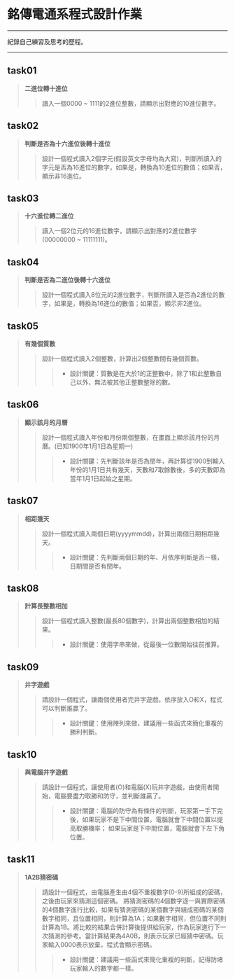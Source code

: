 # 銘傳電通系程式設計作業
----

紀錄自己練習及思考的歷程。

----

## task01
> **二進位轉十進位**
>> 讀入一個0000 ~ 1111的2進位整數，請顯示出對應的10進位數字。

## task02
> **判斷是否為十六進位後轉十進位**
>> 設計一個程式讀入2個字元(假設英文字母均為大寫)，判斷所讀入的字元是否為16進位的數字，如果是，轉換為10進位的數值；如果否，顯示非16進位。

## task03
> **十六進位轉二進位**
>> 讀入一個2位元的16進位數字，請顯示出對應的2進位數字(00000000 ~ 11111111)。

## task04
> **判斷是否為二進位後轉十六進位**
>> 設計一個程式讀入8位元的2進位數字，判斷所讀入是否為2進位的數字，如果是，轉換為16進位的數值；如果否，顯示非2進位。

## task05
> **有幾個質數**
>> 設計一個程式讀入2個整數，計算出2個整數間有幾個質數。
>>> * 設計關鍵：質數是在大於1的正整數中，除了1和此整數自己以外，無法被其他正整數整除的數。

## task06
> **顯示該月的月曆**
>> 設計一個程式讀入年份和月份兩個整數，在畫面上顯示該月份的月曆。(已知1900年1月1日為星期一)
>>> * 設計關鍵：先判斷該年是否為閏年，再計算從1900到輸入年份的1月1日共有幾天，天數和7取餘數後，多的天數即為當年1月1日起始之星期。

## task07
> **相距幾天**
>> 設計一個程式讀入兩個日期(yyyymmdd)，計算出兩個日期相距幾天。
>>> * 設計關鍵：先判斷兩個日期的年、月依序判斷是否一樣，日期間是否有閏年。

## task08
> **計算長整數相加**
>> 設計一個程式讀入整數(最長80個數字)，計算出兩個整數相加的結果。
>>> * 設計關鍵：使用字串來做，從最後一位數開始往前推算。

## task09
> **井字遊戲**
>> 請設計一個程式，讓兩個使用者完井字遊戲，依序放入O和X，程式可以判斷誰贏了。
>>> * 設計關鍵：使用陣列來做，建議用一些函式來簡化重複的勝利判斷。

## task10
> **與電腦井字遊戲**
>> 請設計一個程式，讓使用者(O)和電腦(X)玩井字遊戲，由使用者開始，電腦要盡力取勝和防守，並判斷誰贏了。
>>> * 設計關鍵：電腦的防守為有條件的判斷，玩家第一手下完後，如果玩家不是下中間位置，電腦就會下中間位置以提高取勝機率；
如果玩家是下中間位置，電腦就會下左下角位置。

## task11
> **1A2B猜密碼**
>> 請設計一個程式，由電腦產生由4個不重複數字(0-9)所組成的密碼，之後由玩家來猜測這個密碼。
將猜測密碼的4個數字逐一與實際密碼的4個數字進行比較，如果有猜測密碼的某個數字與組成密碼的某個數字相同，且位置相同，則計算為1A；如果數字相同，但位置不同則計算為1B。將比較的結果合併計算後提供給玩家，作為玩家進行下一次猜測的參考。當計算結果為4A0B，則表示玩家已經猜中密碼。玩家輸入0000表示放棄，程式會顯示密碼。
>>> * 設計關鍵：建議用一些函式來簡化重複的判斷，記得防堵玩家輸入的數字都一樣。
